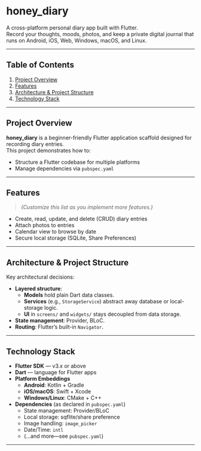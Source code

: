 # honey_diary

A cross-platform personal diary app built with Flutter.  
Record your thoughts, moods, photos, and keep a private digital journal that runs on Android, iOS, Web, Windows, macOS, and Linux.

---

## Table of Contents

1. [Project Overview](#project-overview)  
2. [Features](#features)  
3. [Architecture & Project Structure](#architecture--project-structure)  
4. [Technology Stack](#technology-stack)  

---

## Project Overview

**honey_diary** is a beginner-friendly Flutter application scaffold designed for recording diary entries.  
This project demonstrates how to:

- Structure a Flutter codebase for multiple platforms  
- Manage dependencies via `pubspec.yaml`  

---

## Features

> _(Customize this list as you implement more features.)_

- Create, read, update, and delete (CRUD) diary entries  
- Attach photos to entries  
- Calendar view to browse by date  
- Secure local storage (SQLite, Share Preferences)   

---

## Architecture & Project Structure


Key architectural decisions:

- **Layered structure**:  
  - **Models** hold plain Dart data classes.  
  - **Services** (e.g., `StorageService`) abstract away database or local-storage logic.  
  - **UI** in `screens/` and `widgets/` stays decoupled from data storage.  
- **State management**: Provider, BLoC.  
- **Routing**: Flutter’s built-in `Navigator`.  

---

## Technology Stack

- **Flutter SDK** — v3.x or above  
- **Dart** — language for Flutter apps  
- **Platform Embeddings**  
  - **Android**: Kotlin + Gradle  
  - **iOS/macOS**: Swift + Xcode  
  - **Windows/Linux**: CMake + C++  
- **Dependencies** (as declared in `pubspec.yaml`)  
  - State management: Provider/BLoC 
  - Local storage: sqflite/share preference
  - Image handling: `image_picker`  
  - Date/Time: `intl`  
  - (…and more—see `pubspec.yaml`)

---
